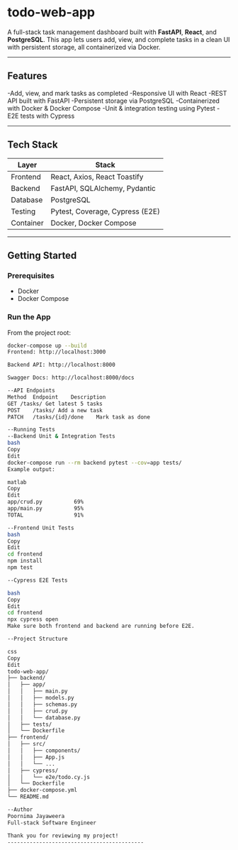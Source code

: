 # todo-web-app

A full-stack task management dashboard built with **FastAPI**, **React**, and **PostgreSQL**.
This app lets users add, view, and complete tasks in a clean UI with persistent storage, all containerized via Docker.

---

## Features

-Add, view, and mark tasks as completed
-Responsive UI with React
-REST API built with FastAPI
-Persistent storage via PostgreSQL
-Containerized with Docker & Docker Compose
-Unit & integration testing using Pytest
-E2E tests with Cypress

---

## Tech Stack

| Layer      | Stack                                               |
|------------|-----------------------------------------------------|
| Frontend   | React, Axios, React Toastify                        |
| Backend    | FastAPI, SQLAlchemy, Pydantic                       |
| Database   | PostgreSQL                                          |
| Testing    | Pytest, Coverage, Cypress (E2E)                     |
| Container  | Docker, Docker Compose                              |

---

## Getting Started

### Prerequisites

- Docker
- Docker Compose

### Run the App

From the project root:

```bash
docker-compose up --build
Frontend: http://localhost:3000

Backend API: http://localhost:8000

Swagger Docs: http://localhost:8000/docs

--API Endpoints
Method	Endpoint	Description
GET	/tasks/	Get latest 5 tasks
POST	/tasks/	Add a new task
PATCH	/tasks/{id}/done	Mark task as done

--Running Tests
--Backend Unit & Integration Tests
bash
Copy
Edit
docker-compose run --rm backend pytest --cov=app tests/
Example output:

matlab
Copy
Edit
app/crud.py          69%
app/main.py          95%
TOTAL                91%

--Frontend Unit Tests
bash
Copy
Edit
cd frontend
npm install
npm test

--Cypress E2E Tests

bash
Copy
Edit
cd frontend
npx cypress open
Make sure both frontend and backend are running before E2E.

--Project Structure

css
Copy
Edit
todo-web-app/
├── backend/
│   ├── app/
│   │   ├── main.py
│   │   ├── models.py
│   │   ├── schemas.py
│   │   ├── crud.py
│   │   └── database.py
│   ├── tests/
│   └── Dockerfile
├── frontend/
│   ├── src/
│   │   ├── components/
│   │   ├── App.js
│   │   └── ...
│   ├── cypress/
│   │   └── e2e/todo.cy.js
│   └── Dockerfile
├── docker-compose.yml
└── README.md

--Author
Poornima Jayaweera
Full-stack Software Engineer

Thank you for reviewing my project!
-------------------------------------------
